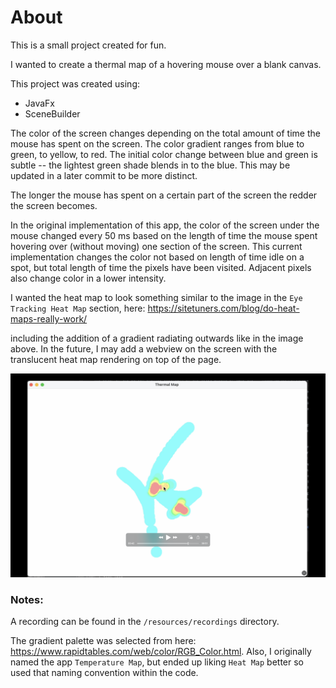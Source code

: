 # About

This is a small project created for fun. 

I wanted to create a thermal map of a hovering mouse over a blank canvas. 

This project was created using:  
- JavaFx
- SceneBuilder

The color of the screen changes depending on the total amount of time the mouse has spent on the screen. The color 
gradient ranges from blue to green, to yellow, to red. The initial color change between blue and green is subtle -- the 
lightest green shade blends in to the blue. This may be updated in a later commit to be more distinct.

The longer the mouse has spent on a certain part of the screen the redder the screen becomes. 

In the original implementation of this app, the color of the screen under the mouse changed every 50 ms based on the 
length of time the mouse spent hovering over (without moving) one section of the screen. This current implementation
changes the color not based on length of time idle on a spot, but total length of time the pixels have been visited. 
Adjacent pixels also change color in a lower intensity.  

I wanted the heat map to look something similar to the image in the `Eye Tracking Heat Map` section, here:
https://sitetuners.com/blog/do-heat-maps-really-work/

including the addition of a gradient radiating outwards like in the image above. 
In the future, I may add a webview on the screen with the translucent heat map rendering on top of the page.


![screenshot of app recording](/src/main/resources/recordings/Image_of_thermal_app.png)

### Notes: 

A recording can be found in the `/resources/recordings` directory.

The gradient palette was selected from here: https://www.rapidtables.com/web/color/RGB_Color.html.
Also, I originally named the app `Temperature Map`, but ended up liking `Heat Map` better so used that naming convention 
within the code. 
